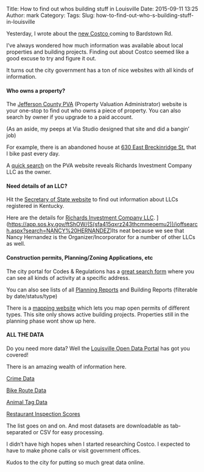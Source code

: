 Title: How to find out whos building stuff in Louisville
Date: 2015-09-11 13:25
Author: mark
Category: 
Tags: 
Slug: how-to-find-out-who-s-building-stuff-in-louisville

Yesterday, I wrote about the [new Costco ](https://medium.com/@antelopelovefan/where-s-the-new-bardstown-rd-costco-41268adaf926)coming to Bardstown Rd.

I’ve always wondered how much information was available about local properties and building projects. Finding out about Costco seemed like a good excuse to try and figure it out.

It turns out the city government has a ton of nice websites with all kinds of information.

#### Who owns a property?

The [Jefferson County PVA](https://jeffersonpva.ky.gov/property-search/) (Property Valuation Administrator) website is your one-stop to find out who owns a piece of property. You can also search by owner if you upgrade to a paid account.

(As an aside, my peeps at Via Studio designed that site and did a bangin’ job)

For example, there is an abandoned house at [630 East Breckinridge St.](https://www.google.com/maps/place/630+East+Breckinridge+St./@38.2401607,-85.7428559,3a,75y,192.39h,90t/data=!3m7!1e1!3m4!1soCWxDWEpUk__NzWc6Fy12Q!2e0!7i13312!8i6656!4b1!4m2!3m1!1s0x0:0x8ea91153256857a1!6m1!1e1) that I bike past every day.

A [quick search](https://jeffersonpva.ky.gov/property-search/property-details/8200260/?StrtNum=632&Single=1) on the PVA website reveals Richards Investment Company LLC as the owner.

#### Need details of an LLC?

Hit the [Secretary of State website](https://app.sos.ky.gov/ftsearch/) to find out information about LLCs registered in Kentucky.

Here are the details for [Richards Investment Company LLC](https://app.sos.ky.gov/ftShOW/(S(sfa415qxrz243thcmmeoemu2))/default.aspx?id=07922[14&ct=06&cs=99999). ](https://app.sos.ky.gov/ftShOW/(S(sfa415qxrz243thcmmeoemu2))/ioffsearch.aspx?search=NANCY%20HERNANDEZ)Its neat because we see that Nancy Hernandez is the Organizer/Incorporator for a number of other LLCs as well.

#### Construction permits, Planning/Zoning Applications, etc

The city portal for Codes & Regulations has a [great search form](http://portal.louisvilleky.gov/codesandregs/mainsearch) where you can see all kinds of activity at a specific address.

You can also see lists of all [Planning Reports](ht[tp://portal.loui](http://portal.louisvilleky.gov/codesandregs/development-reports/buildingreports)svilleky.gov/codesandregs/planning-reports) and Building Reports (filterable by date/status/type)

There is a [mapping website](http://api.louisvilleky.gov/mapping/map?mapType=permits) which lets you map open permits of different types. This site only shows active building projects. Properties still in the planning phase wont show up here.

#### ALL THE DATA

Do you need more data? Well the [Louisville Open Data Portal](http://portal.louisvilleky.gov/service/data) has got you covered!

There is an amazing wealth of information here.

[Crime Data](http://portal.louisvilleky.gov/dataset/crimedataall-data)

[Bike Route Data](http://portal.louisvilleky.gov/dataset/bike-route-data)

[Animal Tag Data](http://portal.louisvilleky.gov/dataset/animaltag-data)

[Restaurant Inspection Scores](http://portal.louisvilleky.gov/dataset/restaurant-inspection-data)

The list goes on and on. And most datasets are downloadable as tab-separated or CSV for easy processing.

I didn’t have high hopes when I started researching Costco. I expected to have to make phone calls or visit government offices.

Kudos to the city for putting so much great data online.

